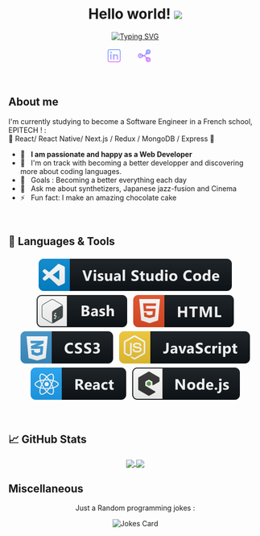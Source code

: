<!-- Introduction -->
<h1 align="center">
Hello world!
  <img src="https://media.giphy.com/media/hvRJCLFzcasrR4ia7z/giphy.gif" width="28">
</h1>

<!-- Typing SVG by DenverCoder1 - https://github.com/DenverCoder1/readme-typing-svg -->
<p align="center">
 <a href="https://git.io/typing-svg"><img src="https://readme-typing-svg.demolab.com?font=Fira+Code&pause=1000&color=8C1FF7&random=false&width=520&lines=Hi+!+I'm+David%2C+Software+Engineer+in+training+" alt="Typing SVG" /></a>
</p>

<p align="center">
  <a href="https://www.linkedin.com/in/david-kufeld-7631132a6/"><img width="32px" alt="Linkedin" title="Linkedin"  src="https://github.com/Greenystuff/Greenystuff/blob/main/Ressources/social_logo/linkedin_purple.png"/></a>
  &#8287;&#8287;&#8287;&#8287;&#8287;
  <a href="mailto:david.s.kufeld@gmail.com"><img width="32px" alt="Email" title="Email" src="https://github.com/Greenystuff/Greenystuff/blob/main/Ressources/social_logo/email_purple.png"></a>
  &#8287;&#8287;&#8287;&#8287;&#8287;
</p>

<br/>

## About me

I'm currently studying to become a Software Engineer in a French school, EPITECH ! : <br>
🚀 React/ React Native/ Next.js / Redux / MongoDB / Express 🚀

- 🔭 &nbsp; **I am passionate and happy as a Web Developer**
- 🌱 &nbsp; I'm on track with becoming a better developper and discovering more about coding languages.
- 🥅 &nbsp; Goals : Becoming a better everything each day
- 💬 &nbsp; Ask me about synthetizers, Japanese jazz-fusion and Cinema
- ⚡ &nbsp; Fun fact: I make an amazing chocolate cake 

<br>

## 🔧 Languages & Tools

<p align="center">
  <!-- Tools icons by @mikecodesdotnet :  https://github.com/MikeCodesDotNET/ColoredBadges -->
  <img src="https://github.com/Greenystuff/Greenystuff/blob/main/Ressources/languages_logo/visualstudio_logo.svg" alt="VScode" style="vertical-align:top; margin:4px">
  <img src="https://github.com/Greenystuff/Greenystuff/blob/main/Ressources/languages_logo/bash_logo.svg" alt="Bash" style="vertical-align:top; margin:4px">
  <img src="https://github.com/Greenystuff/Greenystuff/blob/main/Ressources/languages_logo/html_logo.svg" alt="HTML" style="vertical-align:top; margin:4px">
  <img src="https://github.com/Greenystuff/Greenystuff/blob/main/Ressources/languages_logo/css3_logo.svg" alt="CSS" style="vertical-align:top; margin:4px">
  <img src="https://github.com/Greenystuff/Greenystuff/blob/main/Ressources/languages_logo/js_logo.svg" alt="js" style="vertical-align:top; margin:4px">
  <img src="https://github.com/Greenystuff/Greenystuff/blob/main/Ressources/languages_logo/react_logo.svg" alt="react" style="vertical-align:top; margin:4px">
  <img src="https://github.com/Greenystuff/Greenystuff/blob/main/Ressources/languages_logo/nodejs_logo.svg" alt="nodejs" style="vertical-align:top; margin:4px">

</p>

<br>

## 📈 GitHub Stats

<div align="center">
<!-- GitHub Stats tools by @anuraghazra : https://github.com/anuraghazra/github-readme-stats  -->
<a href="https://github.com/David-yamayama">
  <img align="center" src="https://github-readme-stats.vercel.app/api?username=David-yamayamaf&show_icons=true&line_height=27&theme=vision-friendly-dark"/>
</a>
<a href="https://github.com/David-yamayama">
  <img align="center" src="https://github-readme-stats.vercel.app/api/top-langs/?username=David-yamayama&langs_count=3&theme=vision-friendly-dark" />
</a>
</div>



## Miscellaneous

<!-- Random jokes by @ABSphreak : https://github.com/ABSphreak/readme-jokes -->
<p align="center">Just a Random programming jokes :</p>

<div align="center"><img src="https://readme-jokes.vercel.app/api" alt="Jokes Card" /></div>
